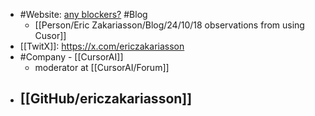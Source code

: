 - #Website: [any blockers?](https://anyblockers.com/) #Blog
	- [[Person/Eric Zakariasson/Blog/24/10/18 observations from using Cusor]]
- [[TwitX]]: https://x.com/ericzakariasson
- #Company - [[CursorAI]]
	- moderator at [[CursorAI/Forum]]
- [[GitHub/ericzakariasson]]
	-